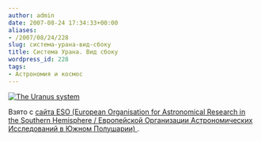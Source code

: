 ```yaml
---
author: admin
date: 2007-08-24 17:34:33+00:00
aliases:
- /2007/08/24/228
slug: система-урана-вид-сбоку
title: Система Урана. Вид сбоку
wordpress_id: 228
tags:
- Астрономия и космос
---
```


[![The Uranus system](/2007/08/phot-37-07-preview.jpg)](/2007/08/phot-37-07-normal.jpg)

Взято с [сайта ESO (European Organisation for Astronomical Research in the Southern Hemisphere / Европейской Организации Астрономических Исследований в Южном Полушарии) ](http://www.eso.org/public/outreach/press-rel/pr-2007/pr-37-07.html).
